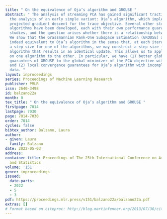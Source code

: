 ```yaml
---
title: " On the equivalence of Oja’s algorithm and GROUSE "
abstract: " The analysis of streaming PCA has gained significant traction through
  the analysis of an early simple variant: Oja’s algorithm, which implements online
  projected gradient descent for the trace objective. Several other streaming PCA
  algorithms have been developed, each with their own performance guarantees or empirical
  studies, and the question arises whether there is a relationship between the algorithms.
  We show that the Grassmannian Rank-One Subspace Estimation (GROUSE) algorithm is
  indeed equivalent to Oja’s algorithm in the sense that, at each iteration, given
  a step size for one of the algorithms, we may construct a step size for the other
  algorithm that results in an identical update. This allows us to apply all results
  on one algorithm to the other. In particular, we have (1) better global convergence
  guarantees of GROUSE to the global minimizer of the PCA objective with full data;
  and (2) local convergence guarantees for Oja’s algorithm with incomplete or compressed
  data. "
layout: inproceedings
series: Proceedings of Machine Learning Research
publisher: PMLR
issn: 2640-3498
id: balzano22a
month: 0
tex_title: " On the equivalence of Oja’s algorithm and GROUSE "
firstpage: 7014
lastpage: 7030
page: 7014-7030
order: 7014
cycles: false
bibtex_author: Balzano, Laura
author:
- given: Laura
  family: Balzano
date: 2022-05-03
address:
container-title: Proceedings of The 25th International Conference on Artificial Intelligence
  and Statistics
volume: '151'
genre: inproceedings
issued:
  date-parts:
  - 2022
  - 5
  - 3
pdf: https://proceedings.mlr.press/v151/balzano22a/balzano22a.pdf
extras: []
# Format based on citeproc: http://blog.martinfenner.org/2013/07/30/citeproc-yaml-for-bibliographies/
---
```

